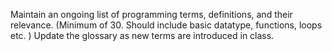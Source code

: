 Maintain an ongoing list of programming terms, definitions, and their relevance. (Minimum of 30. Should include basic datatype, functions, loops etc. )
Update the glossary as new terms are introduced in class.
